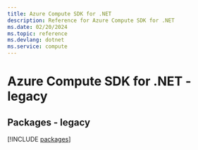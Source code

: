 ```yaml
---
title: Azure Compute SDK for .NET
description: Reference for Azure Compute SDK for .NET
ms.date: 02/20/2024
ms.topic: reference
ms.devlang: dotnet
ms.service: compute
---
```

# Azure Compute SDK for .NET - legacy
## Packages - legacy
[!INCLUDE [packages](compute-index.md)]